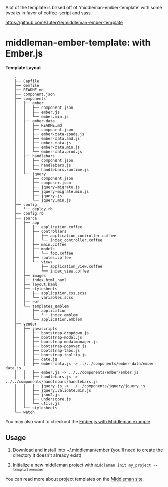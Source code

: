 
Alot of the template is based off of 'middleman-ember-template'
with some tweaks in favor of coffee-script and sass.

https://github.com/GutenYe/middleman-ember-template


middleman-ember-template: with Ember.js  
=======================================

**Template Layout**

		.
		├── Capfile
		├── Gemfile
		├── README.md
		├── component.json
		├── components
		│   ├── ember
		│   │   ├── component.json
		│   │   ├── ember.js
		│   │   └── ember.min.js
		│   ├── ember-data
		│   │   ├── README.md
		│   │   ├── component.json
		│   │   ├── ember-data-spade.js
		│   │   ├── ember-data.amd.js
		│   │   ├── ember-data.js
		│   │   ├── ember-data.min.js
		│   │   └── ember-data.prod.js
		│   ├── handlebars
		│   │   ├── component.json
		│   │   ├── handlebars.js
		│   │   └── handlebars.runtime.js
		│   └── jquery
		│       ├── component.json
		│       ├── composer.json
		│       ├── jquery-migrate.js
		│       ├── jquery-migrate.min.js
		│       ├── jquery.js
		│       └── jquery.min.js
		├── config
		│   └── deploy.rb
		├── config.rb
		├── source
		│   ├── app
		│   │   ├── application.coffee
		│   │   ├── controllers
		│   │   │   ├── application_controller.coffee
		│   │   │   └── index_controller.coffee
		│   │   ├── main.coffee
		│   │   ├── models
		│   │   │   └── foo.coffee
		│   │   ├── routes.coffee
		│   │   └── views
		│   │       ├── application_view.coffee
		│   │       └── index_view.coffee
		│   ├── images
		│   ├── index.html.haml
		│   ├── layout.haml
		│   ├── stylesheets
		│   │   ├── application.css.scss
		│   │   └── variables.scss
		│   ├── swf
		│   └── templates_emblem
		│       ├── application
		│       │   └── index.emblem
		│       └── application.emblem
		├── vendor
		│   ├── javascripts
		│   │   ├── bootstrap-dropdown.js
		│   │   ├── bootstrap-modal.js
		│   │   ├── bootstrap-modalmanager.js
		│   │   ├── bootstrap-popover.js
		│   │   ├── bootstrap-tabs.js
		│   │   ├── bootstrap-tooltip.js
		│   │   ├── date.js
		│   │   ├── ember-data.js -> ../../components/ember-data/ember-data.js
		│   │   ├── ember.js -> ../../components/ember/ember.js
		│   │   ├── handlebars.js -> ../../components/handlebars/handlebars.js
		│   │   ├── jquery.js -> ../../components/jquery/jquery.js
		│   │   ├── jquery.validate.min.js
		│   │   ├── json2.js
		│   │   ├── underscore.js
		│   │   └── utils.js
		│   └── stylesheets
		└── watch

You may also want to checkout the [Ember.js with Middleman example](https://github.com/GutenYe/example-ember-with-middleman).

Usage
-----

1. Download and install into ~/.middleman/ember (you'll need to create the directory it doesn't already exist)

2.  Initialize a new middleman project with `middleman init my_project --template=ember`

You can read more about project templates on the [Middleman site](http://middlemanapp.com/getting-started/welcome/).
